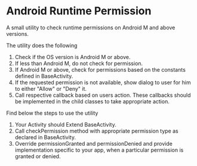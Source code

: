 # Android Runtime Permission
A small utility to check runtime permissions on Android M and above versions.

The utility does the following

1.  Check if the OS version is Android M or above.
2.  If less than Android M, do not check for permission.
3.  If Android M or above, check for permissions based on the constants defined in BaseActivity.
4.  If the requested permission is not available, show dialog to user for him to either "Allow" or "Deny" it.
5.  Call respective callback based on users action. These callbacks should be implemented in the child classes to take appropriate action.

Find below the steps to use the utility

1.  Your Activity should Extend BaseActivity.
2.  Call checkPermission method with appropriate permission type as declared in BaseActivity.
3.  Override permissionGranted and permissionDenied and provide implementation specific to your app, when a particular permission is granted or denied.
